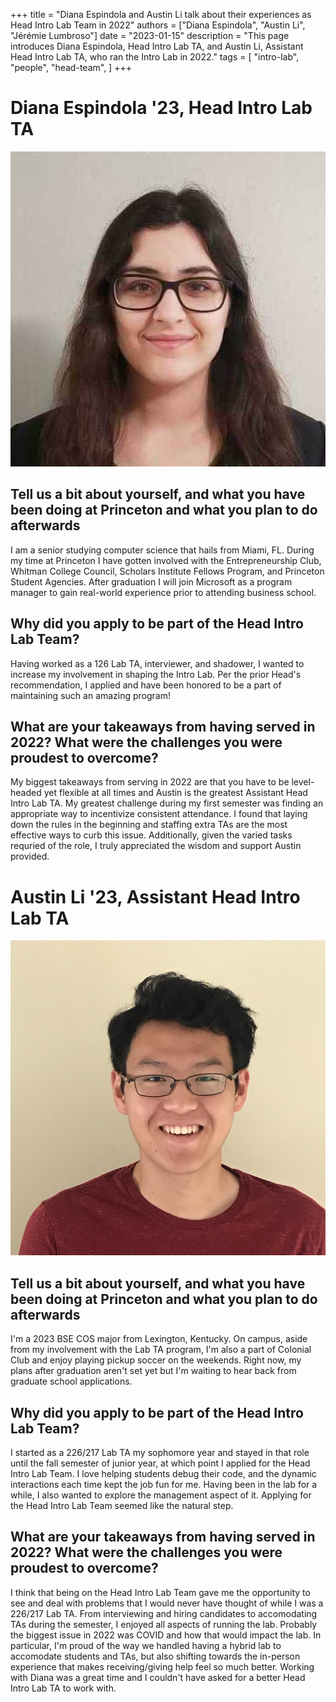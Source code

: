 +++
title = "Diana Espindola and Austin Li talk about their experiences as Head Intro Lab Team in 2022"
authors = ["Diana Espindola", "Austin Li", "Jérémie Lumbroso"]
date = "2023-01-15"
description = "This page introduces Diana Espindola, Head Intro Lab TA, and Austin Li, Assistant Head Intro Lab TA, who ran the Intro Lab in 2022."
tags = [
    "intro-lab",
    "people",
    "head-team",
]
+++

# Diana Espindola '23, Head Intro Lab TA

![Diana Espindola](/images/people/de12.png)

## Tell us a bit about yourself, and what you have been doing at Princeton and what you plan to do afterwards
I am a senior studying computer science that hails from Miami, FL. During my time at Princeton I have gotten involved with the Entrepreneurship Club, Whitman College Council, Scholars Institute Fellows Program, and Princeton Student Agencies. After graduation I will join Microsoft as a program manager to gain real-world experience prior to attending business school.

## Why did you apply to be part of the Head Intro Lab Team?
Having worked as a 126 Lab TA, interviewer, and shadower, I wanted to increase my involvement in shaping the Intro Lab. Per the prior Head's recommendation, I applied and have been honored to be a part of maintaining such an amazing program!

## What are your takeaways from having served in 2022? What were the challenges you were proudest to overcome?
My biggest takeaways from serving in 2022 are that you have to be level-headed yet flexible at all times and Austin is the greatest Assistant Head Intro Lab TA. My greatest challenge during my first semester was finding an appropriate way to incentivize consistent attendance. I found that laying down the rules in the beginning and staffing extra TAs are the most effective ways to curb this issue. Additionally, given the varied tasks requried of the role, I truly appreciated the wisdom and support Austin provided.

# Austin Li '23, Assistant Head Intro Lab TA

![Austin Li](/images/people/atli.png)

## Tell us a bit about yourself, and what you have been doing at Princeton and what you plan to do afterwards
I'm a 2023 BSE COS major from Lexington, Kentucky. On campus, aside from my involvement with the Lab TA program, I'm also a part of Colonial Club and enjoy playing pickup soccer on the weekends. Right now, my plans after graduation aren't set yet but I'm waiting to hear back from graduate school applications. 

## Why did you apply to be part of the Head Intro Lab Team?
I started as a 226/217 Lab TA my sophomore year and stayed in that role until the fall semester of junior year, at which point I applied for the Head Intro Lab Team. I love helping students debug their code, and the dynamic interactions each time kept the job fun for me. Having been in the lab for a while, I also wanted to explore the management aspect of it. Applying for the Head Intro Lab Team seemed like the natural step.

## What are your takeaways from having served in 2022? What were the challenges you were proudest to overcome?
I think that being on the Head Intro Lab Team gave me the opportunity to see and deal with problems that I would never have thought of while I was a 226/217 Lab TA. From interviewing and hiring candidates to accomodating TAs during the semester, I enjoyed all aspects of running the lab. Probably the biggest issue in 2022 was COVID and how that would impact the lab. In particular, I'm proud of the way we handled having a hybrid lab to accomodate students and TAs, but also shifting towards the in-person experience that makes receiving/giving help feel so much better. Working with Diana was a great time and I couldn't have asked for a better Head Intro Lab TA to work with. 

